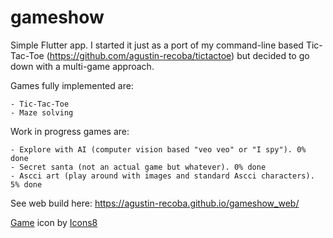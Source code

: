 # gameshow
Simple Flutter app. I started it just as a port of my command-line based Tic-Tac-Toe (https://github.com/agustin-recoba/tictactoe) but decided to go down with a multi-game approach.

Games fully implemented are:

    - Tic-Tac-Toe
    - Maze solving
Work in progress games are:

    - Explore with AI (computer vision based "veo veo" or "I spy"). 0% done
    - Secret santa (not an actual game but whatever). 0% done
    - Ascci art (play around with images and standard Ascci characters). 5% done

See web build here:
    https://agustin-recoba.github.io/gameshow_web/

    
<a target="_blank" href="https://icons8.com/icon/yIfih1vcPIP5/game">Game</a> icon by <a target="_blank" href="https://icons8.com">Icons8</a>
